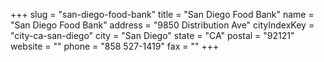 +++
slug = "san-diego-food-bank"
title = "San Diego Food Bank"
name = "San Diego Food Bank"
address = "9850 Distribution Ave"
cityIndexKey = "city-ca-san-diego"
city = "San Diego"
state = "CA"
postal = "92121"
website = ""
phone = "858 527-1419"
fax = ""
+++
